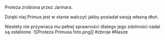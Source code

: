 Proteza zrobiona przez Jarmara.

Dzięki niej Primus jest w stanie walczyć jakby posiadał swoją własną dłoń.

Niestety nie przywraca mu pełnej sprawności dlatego jego zdolności nadal są osłabione.
![[Proteza Primusa foto.png]]
#zbroje #Nasze